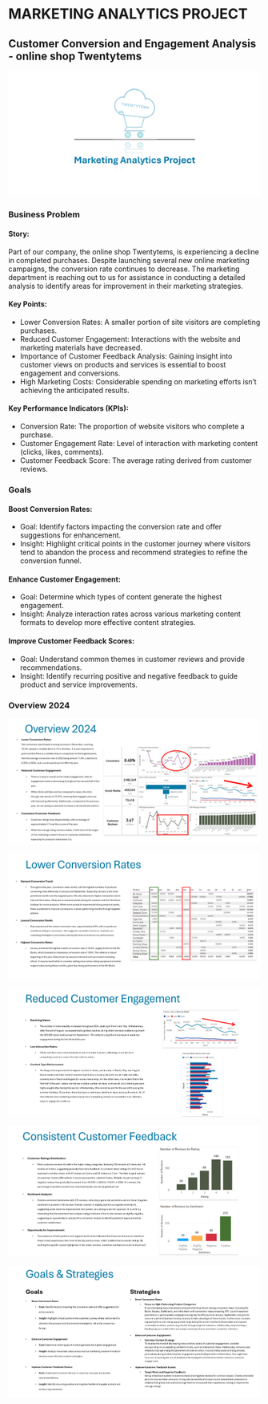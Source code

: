 # MARKETING ANALYTICS PROJECT
## Customer Conversion and Engagement Analysis - online shop Twentytems
![YouTube image](assets/images/heading/1.png)

### Business Problem

#### Story:  
Part of our company, the online shop Twentytems, is experiencing a decline in completed purchases. Despite launching several new online marketing campaigns, the conversion rate continues to decrease. The marketing department is reaching out to us for assistance in conducting a detailed analysis to identify areas for improvement in their marketing strategies.

#### Key Points:  
- Lower Conversion Rates: A smaller portion of site visitors are completing purchases.
- Reduced Customer Engagement: Interactions with the website and marketing materials have decreased.
- Importance of Customer Feedback Analysis: Gaining insight into customer views on products and services is essential to boost engagement and conversions.
- High Marketing Costs: Considerable spending on marketing efforts isn’t achieving the anticipated results.

#### Key Performance Indicators (KPIs):  

- Conversion Rate: The proportion of website visitors who complete a purchase.
- Customer Engagement Rate: Level of interaction with marketing content (clicks, likes, comments).
- Customer Feedback Score: The average rating derived from customer reviews.

### Goals

#### Boost Conversion Rates:

- Goal: Identify factors impacting the conversion rate and offer suggestions for enhancement.
- Insight: Highlight critical points in the customer journey where visitors tend to abandon the process and recommend strategies to refine the conversion funnel.

####  Enhance Customer Engagement:

- Goal: Determine which types of content generate the highest engagement. 
- Insight: Analyze interaction rates across various marketing content formats to develop more effective content strategies.

#### Improve Customer Feedback Scores:

- Goal: Understand common themes in customer reviews and provide recommendations.
- Insight: Identify recurring positive and negative feedback to guide product and service improvements.



### Overview 2024


![YouTube image](assets/images/presentation/4.png)

![YouTube image](assets/images/presentation/5.png)

![YouTube image](assets/images/presentation/6.png)

![YouTube image](assets/images/presentation/7.png)

![YouTube image](assets/images/presentation/8.png)
